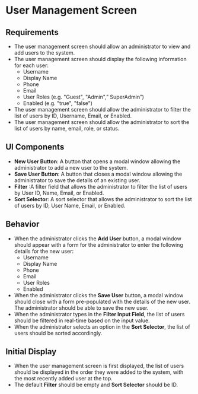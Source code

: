 # User Management Screen

## Requirements

- The user management screen should allow an administrator to view and add  users to the system.
- The user management screen should display the following information for each user:
  - Username
  - Display Name
  - Phone
  - Email
  - User Roles (e.g. "Guest", "Admin",” SuperAdmin”)
  - Enabled (e.g. "true", "false")
- The user management screen should allow the administrator to filter the list of users by ID, Username, Email, or Enabled.
- The user management screen should allow the administrator to sort the list of users by name, email, role, or status.

## UI Components

- **New User Button**: A button that opens a modal window allowing the administrator to add a new user to the system.
- **Save User Button**: A button that closes a modal window allowing the administrator to save the details of an existing user.
- **Filter** :A filter field that allows the administrator to filter the list of users by User ID, Name, Email, or Enabled.
- **Sort Selector**: A sort selector that allows the administrator to sort the list of users by ID, User Name, Email, or Enabled.

## Behavior

- When the administrator clicks the **Add User** button, a modal window should appear with a form for the administrator to enter the following details for the new user:
  - Username
  - Display Name
  - Phone
  - Email
  - User Roles 
  - Enabled 
- When the administrator clicks the **Save User** button, a modal window should close with a form pre-populated with the details of the new user. The administrator should be able to save the new user.
- When the administrator types in the **Filter Input Field**, the list of users should be filtered in real-time based on the input value.
- When the administrator selects an option in the **Sort Selector**, the list of users should be sorted accordingly.

## Initial Display

- When the user management screen is first displayed, the list of users should be displayed in the order they were added to the system, with the most recently added user at the top.
- The default **Filter** should be empty and **Sort Selector** should be ID.

